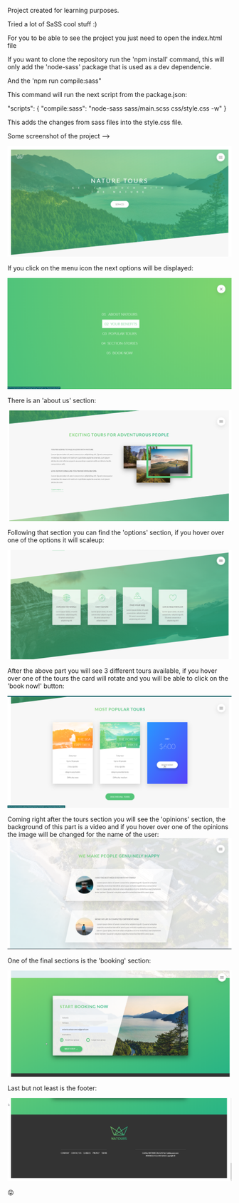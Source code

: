 Project created for learning purposes.

Tried a lot of SaSS cool stuff :)

For you to be able to see the project you just need to open the index.html file

If you want to clone the repository run the 'npm install' command, this will only add the 'node-sass' package that is used as a dev dependencie.

And the 'npm run compile:sass"

This command will run the next script from the package.json:

"scripts": {
    "compile:sass": "node-sass sass/main.scss css/style.css -w"
}

This adds the changes from sass files into the style.css file.

Some screenshot of the project -->

![](img/home.png)


If you click on the menu icon the next options will be displayed:

![](img/menu.png)


There is an 'about us' section:

![](img/about.png)

Following that section you can find the 'options' section, if you hover over one of the options it will scaleup:

![](img/options.png)

After the above part you will see 3 different tours available, if you hover over one of the tours the card will rotate and you will be able to click on the 'book now!' button:

![](img/tours.png)

Coming right after the tours section you will see the 'opinions' section, the background of this part is a video and if you hover over one of the opinions the image will be changed for the name of the user:
![](img/opinion.png)

One of the final sections is the 'booking' section:

![](img/booking.png)

Last but not least is the footer:

![](img/footer.png)

:stuck_out_tongue_closed_eyes:
